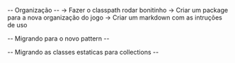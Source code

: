 -- Organização --
-> Fazer o classpath rodar bonitinho
-> Criar um package para a nova organização do jogo
-> Criar um markdown com as intruções de uso

-- Migrando para o novo pattern --

-- Migrando as classes estaticas para collections --
